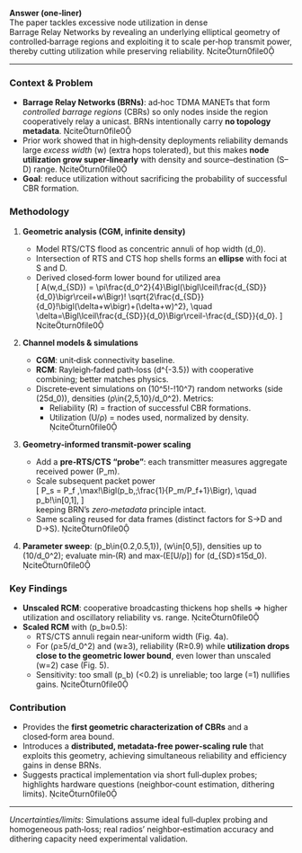 **Answer (one‑liner)**  
The paper tackles excessive node utilization in dense Barrage Relay Networks by revealing an underlying elliptical geometry of controlled‑barrage regions and exploiting it to scale per‑hop transmit power, thereby cutting utilization while preserving reliability. citeturn0file0  

---

### Context & Problem  
- **Barrage Relay Networks (BRNs)**: ad‑hoc TDMA MANETs that form *controlled barrage regions* (CBRs) so only nodes inside the region cooperatively relay a unicast. BRNs intentionally carry **no topology metadata**. citeturn0file0  
- Prior work showed that in high‑density deployments reliability demands large *excess width* \(w\) (extra hops tolerated), but this makes **node utilization grow super‑linearly** with density and source–destination (S–D) range. citeturn0file0  
- **Goal**: reduce utilization without sacrificing the probability of successful CBR formation.

### Methodology  
1. **Geometric analysis (CGM, infinite density)**  
   - Model RTS/CTS flood as concentric annuli of hop width \(d_0\).  
   - Intersection of RTS and CTS hop shells forms an **ellipse** with foci at S and D.  
   - Derived closed‑form lower bound for utilized area  
     \[
       A(w,d_{SD}) = \pi\frac{d_0^2}{4}\Bigl(\bigl\lceil\frac{d_{SD}}{d_0}\bigr\rceil+w\Bigr)\!
       \sqrt{2\frac{d_{SD}}{d_0}\!\bigl(\delta+w\bigr)+(\delta+w)^2},
       \quad \delta=\Bigl\lceil\frac{d_{SD}}{d_0}\Bigr\rceil-\frac{d_{SD}}{d_0}.
     \] citeturn0file0  

2. **Channel models & simulations**  
   - **CGM**: unit‑disk connectivity baseline.  
   - **RCM**: Rayleigh‑faded path‑loss \(d^{-3.5}\) with cooperative combining; better matches physics.  
   - Discrete‑event simulations on \(10^5\!-\!10^7\) random networks (side \(25d_0\)), densities \(ρ\in\{2,5,10\}/d_0^2\). Metrics:  
     - Reliability \(R\) = fraction of successful CBR formations.  
     - Utilization \(U/ρ\) = nodes used, normalized by density. citeturn0file0  

3. **Geometry‑informed transmit‑power scaling**  
   - Add a **pre‑RTS/CTS “probe”**: each transmitter measures aggregate received power \(P_m\).  
   - Scale subsequent packet power  
     \[
       P_s = P_f \,\max\!\Bigl(p_b,\;\frac{1}{P_m/P_f+1}\Bigr), \quad p_b\!\in[0,1],
     \]  
     keeping BRN’s *zero‑metadata* principle intact.  
   - Same scaling reused for data frames (distinct factors for S→D and D→S). citeturn0file0  

4. **Parameter sweep**: \(p_b\in\{0.2,0.5,1\}\), \(w\in[0,5]\), densities up to \(10/d_0^2\); evaluate min‑\(R\) and max‑\(E[U/ρ]\) for \(d_{SD}≤15d_0\). citeturn0file0  

### Key Findings  
- **Unscaled RCM**: cooperative broadcasting thickens hop shells ⇒ higher utilization and oscillatory reliability vs. range. citeturn0file0  
- **Scaled RCM** with \(p_b≈0.5\):  
  - RTS/CTS annuli regain near‑uniform width (Fig. 4a).  
  - For \(ρ≥5/d_0^2\) and \(w≥3\), reliability \(R≥0.9\) while **utilization drops close to the geometric lower bound**, even lower than unscaled \(w=2\) case (Fig. 5).  
  - Sensitivity: too small \(p_b\) (<0.2) is unreliable; too large (=1) nullifies gains. citeturn0file0  

### Contribution  
- Provides the **first geometric characterization of CBRs** and a closed‑form area bound.  
- Introduces a **distributed, metadata‑free power‑scaling rule** that exploits this geometry, achieving simultaneous reliability and efficiency gains in dense BRNs.  
- Suggests practical implementation via short full‑duplex probes; highlights hardware questions (neighbor‑count estimation, dithering limits). citeturn0file0  

---

*Uncertainties/limits*: Simulations assume ideal full‑duplex probing and homogeneous path‑loss; real radios’ neighbor‑estimation accuracy and dithering capacity need experimental validation.